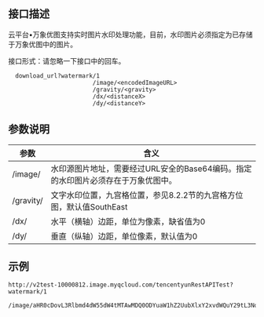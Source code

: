 ## 接口描述

云平台•万象优图支持实时图片水印处理功能，目前，水印图片必须指定为已存储于万象优图中的图片。

接口形式：请忽略一下接口中的回车。

```
  download_url?watermark/1
                        /image/<encodedImageURL>
                        /gravity/<gravity>
                        /dx/<distanceX>
                        /dy/<distanceY>
```

## 参数说明

| 参数                       | 含义                                       |
| ------------------------ | ---------------------------------------- |
| /image/<encodedImageURL> | 水印源图片地址，需要经过URL安全的Base64编码。指定的水印图片必须存在于万象优图中。 |
| /gravity/<gravity>       | 文字水印位置，九宫格位置，参见8.2.2节的九宫格方位图，默认值SouthEast |
| /dx/<distanceX>          | 水平（横轴）边距，单位为像素，缺省值为0                     |
| /dy/<distanceY>          | 垂直（纵轴）边距，单位像素，默认值为0                      |

## 示例

```
http://v2test-10000812.image.myqcloud.com/tencentyunRestAPITest?watermark/1
       /image/aHR0cDovL3Rlbmd4dW55dW4tMTAwMDQ0ODYuaW1hZ2UubXlxY2xvdWQuY29tL3NodWl5aW5fMi5wbmc=/gravity/southwest
```

### 